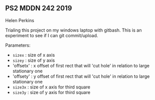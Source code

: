 ## PS2 MDDN 242 2019

Helen Perkins

Trialing this project on my windows laptop with gitbash. This is an experiment to see if I can git commit/upload.

Parameters:
  * `sizex` : size of x axis
  * `sizey` : size of y axis
  * 'offsetx' : x offset of first rect that will 'cut hole' in relation to large stationary one
  * 'offsety' : y offset of first rect that will 'cut hole' in relation to large stationary one
  * `size3x` : size of x axis for third square
  * `size3y` : size of y axis for third square

